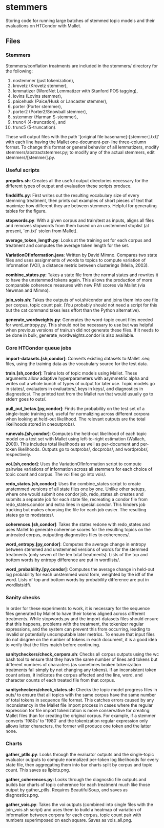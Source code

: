 # stemmers
Storing code for running large batches of stemmed topic models and their
evaluations on HTCondor with Mallet.

## Files

### Stemmers

Stemmers/conflation treatments are included in the stemmers/ directory
for the following:

1. nostemmer (just tokenization),
2. krovetz (Krovetz stemmer),
3. lemmatizer (WordNet Lemmatizer with Stanford POS tagging),
4. lovins (Lovins stemmer),
5. paicehusk (Paice/Husk or Lancaster stemmer),
6. porter (Porter stemmer),
7. porter2 (Porter2/Snowball stemmer),
8. sstemmer (Harman S-stemmer),
9. trunc4 (4-truncation), and
10. trunc5 (5-truncation).

These will output files with the path
    '[original file basename]-[stemmer].txt]'
with each line having the Mallet one-document-per-line three-column format. To
change this format or general behavior of all lemmatizers, modify
stemmers/abstractstemmer.py; to modify any of the actual stemmers, edit
stemmers/[stemmer].py.

### Useful scripts

**prepdirs.sh**: Creates all the useful output directories necessary for the
different types of output and evaluation these scripts produce.

**finddiffs.py**: First writes out the resulting vocabulary size of every
stemming treatment, then prints out examples of short pieces of text that
maximize how different they are between stemmers. Helpful for generating tables
for the figure.

**stopwords.py**: With a given corpus and train/test as inputs, aligns all
files and removes stopwords from them based on an unstemmed stoplist (at
present, 'en.txt' stolen from Mallet).

**average_token_length.py**: Looks at the training set for each corpus and
treatment and computes the average token length for the set.

**VariationOfInformation.java**: Written by David Mimno. Compares two state
files and uses assignments of words to topics to compute variation of
information (VOI), a distance metric between clusterings (Meila, 2003).

**combine_states.py**: Takes a state file from the normal states and rewrites
it to have the unstemmed tokens again. This allows the production of more
comparable coherence measures with new PMI scores via Mallet (via Newman and
Mimno).

**join_vois.sh**: Takes the outputs of voi.sh/condor and joins them into one
file per corpus, topic count pair. (You probably should not need a script for
this but the cat command takes less effort than the Python alternative).

**generate_wordweights.py**: Generates the word-topic count files needed for
word_entropy.py. This should not be necessary to use but was helpful when
previous versions of train.sh did not generate these files. If it needs to
be done in bulk, generate_wordweights.condor is also available.

### Core HTCondor queue jobs

**import-datasets.[sh,condor]**: Converts existing datasets to Mallet .seq
files, using the training data as the vocabulary source for the test data.

**train.[sh,condor]**: Trains lots of topic models using Mallet. These
arguments allow adaptive hyperparameters with asymmetric alpha and writes out a
whole bunch of types of output for later use. Topic models go in states/,
evaluators in evaluators/, keys in keys/, and diagnostics in diagnostics/.
The printed text from the Mallet run that would usually go to stderr goes to
outs/.

**pull_out_betas.[py,condor]**: Finds the probability on the test set of a
single-topic training set, useful for normalizing across different corpora when
looking at held-out likelihood. The relevant outputs are the total likelihoods
stored in oneoutprobs/.

**runevals.[sh,condor]**: Computes the held-out likelihood of each topic model
on a test set with Mallet using left-to-right estimation (Wallach, 2009). This
includes total likelihoods as well as per-document and per-token likelihoods.
Outputs go to outprobs/, docprobs/, and wordprobs/, respectively.

**voi.[sh,condor]**: Uses the VariationOfInformation script to compute pairwise
variations of information across all stemmers for each choice of topic count
and corpus. The voi files go into vois/.

**redo_states.[sh,condor]**: Uses the combine_states script to create unstemmed
versions of all state files one by one. Unlike other setups, where one would
submit one condor job, redo_states.sh creates and submits a separate job for
each state file, recreating a condor file from redo_states.condor and extra
lines in special.condor. This hinders job tracking but makes choosing the file
for each job easier. The resulting states go to modstates/.

**coherences.[sh,condor]**: Takes the states redone with redo_states and
uses Mallet to generate coherence scores for the resulting topics on the
untreated corpus, outputting diagnostics files to coherences/.

**word_entropy.[py,condor]**: Computes the average change in entropy
between stemmed and unstemmed versions of words for the stemmed treatments
(only seven of the ten total treatments). Lists of the top and bottom words
by entropy difference are put in wordlists/.

**word_probability.[py,condor]**: Computes the average change in held-out
log probability for each unstemmed word form, weighted by the idf of the
word. Lists of top and bottom words by probability difference are put in
wordlistsidf/.

### Sanity checks

In order for these experiments to work, it is necessary for the sequence files
generated by Mallet to have their tokens aligned across different treatments.
While stopwords.py and the import-datasets files should ensure that this
happens, problems with the treatment, the tokenizer regular expressions, and
the system can prevent this from occurring, leading to invalid or potentially
uncomputable later metrics. To ensure that input files do not disgree on the
number of tokens in each document, it is a good idea to verify that the files
match before continuing.

**sanitycheckers/check_corpora.sh**: Checks all corpus outputs using the wc
bash tool to ensure that they have the same number of lines and tokens but
different numbers of characters (as sometimes broken tokenization treatments
fail simply by not changing any tokens). If an inconsistent token count arises,
it indicates the corpus affected and the line, word, and character counts of
each treated file from that corpus.

**sanitycheckers/check_states.sh**: Checks the topic model progress files in
outs/ to ensure that all topics with the same corpus have the same number of
total tokens in sequence file format. This catches errors caused by any
inconsistency in the Mallet file import process in cases where the regular
expression for file import tokenization is more conservative for creating
Mallet files than for creating the original corpus. For example, if a stemmer
converts '1980s' to '1980' and the tokenization regular expression only allows
letter characters, the former will produce one token and the latter none.

### Charts

**gather_ptlls.py**: Looks through the evaluator outputs and the single-topic
evaluator outputs to compute normalized per-token log likelihoods for every
state file, then aggregating them into bar charts split by corpus and topic
count. This saves as llplots.png.

**gather_coherences.py**: Looks through the diagnostic file outputs and builds
bar charts of topic coherence for each treatment much like those output by
gather_ptlls. Requires BeautifulSoup, and saves as diagnostics.png.

**gather_vois.py**: Takes the voi outputs (combined into single files with the
join_vois.sh script) and uses them to build a heatmap of variation of
information between corpora for each corpus, topic count pair with numbers
superimposed on each square. Saves as vois_all.png.

